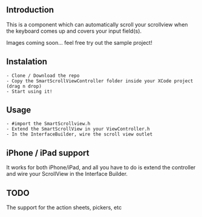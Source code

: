 ## Introduction
This is a component which can automatically scroll your scrollview when the keyboard comes up and covers your input field(s).

Images coming soon... feel free try out the sample project!


## Instalation
    - Clone / Download the repo
    - Copy the SmartScrollViewController folder inside your XCode project (drag n drop)
    - Start using it!

## Usage
    - #import the SmartScrollview.h
    - Extend the SmartScrollView in your ViewController.h
    - In the InterfaceBuilder, wire the scroll view outlet

## iPhone / iPad support
It works for both iPhone/iPad, and all you have to do is extend the controller and wire your ScrollView in the Interface Builder.

## TODO
The support for the action sheets, pickers, etc

